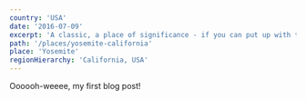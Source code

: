 ```yaml
---
country: 'USA'
date: '2016-07-09'
excerpt: 'A classic, a place of significance - if you can put up with the crowds.'
path: '/places/yosemite-california'
place: 'Yosemite'
regionHierarchy: 'California, USA'
---
```


Oooooh-weeee, my first blog post!
